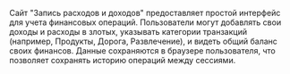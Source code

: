 Сайт "Запись расходов и доходов" предоставляет простой интерфейс для учета финансовых операций. Пользователи могут добавлять свои доходы и расходы в злотых, указывать категории транзакций (например, Продукты, Дорога, Развлечение), и видеть общий баланс своих финансов. Данные сохраняются в браузере пользователя, что позволяет сохранять историю операций между сессиями.
